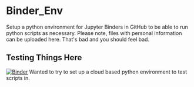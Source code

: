 # Binder_Env
Setup a python environment for Jupyter Binders in GitHub to be able to run python scripts as necessary.  Please note, files with personal information can be uploaded here.  That's bad and you should feel bad.

## Testing Things Here
[![Binder](https://mybinder.org/badge_logo.svg)](https://mybinder.org/v2/gh/JonathanHung95/WorkBinder/master)
Wanted to try to set up a cloud based python environment to test scripts in.
